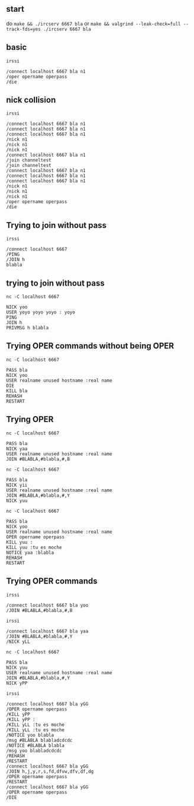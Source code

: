 ## start
do ```make && ./ircserv 6667 bla```
or ```make && valgrind --leak-check=full --track-fds=yes ./ircserv 6667 bla```

## basic
```
irssi

/connect localhost 6667 bla n1
/oper opername operpass
/die
```

## nick collision
```
irssi

/connect localhost 6667 bla n1
/connect localhost 6667 bla n1
/connect localhost 6667 bla n1
/nick n1
/nick n1
/nick n1
/connect localhost 6667 bla n1
/join channeltest
/join channeltest
/connect localhost 6667 bla n1
/connect localhost 6667 bla n1
/connect localhost 6667 bla n1
/nick n1
/nick n1
/nick n1
/oper opername operpass
/die
```

## Trying to join without pass
```
irssi

/connect localhost 6667
/PING
/JOIN h
blabla
```

## trying to join without pass
```
nc -C localhost 6667

NICK yoo
USER yoyo yoyo yoyo : yoyo
PING
JOIN h
PRIVMSG h blabla
```

## Trying OPER commands without being OPER
```
nc -C localhost 6667

PASS bla
NICK yoo
USER realname unused hostname :real name
DIE
KILL bla
REHASH
RESTART
```

## Trying OPER
```
nc -C localhost 6667

PASS bla
NICK yaa
USER realname unused hostname :real name
JOIN #BLABLA,#blabla,#,B
```
```
nc -C localhost 6667

PASS bla
NICK yii
USER realname unused hostname :real name
JOIN #BLABLA,#blabla,#,Y
NICK yuu
```
```
nc -C localhost 6667

PASS bla
NICK yoo
USER realname unused hostname :real name
OPER opername operpass
KILL yuu :
KILL yuu :tu es moche
NOTICE yaa :blabla
REHASH
RESTART
```

## Trying OPER commands
```
irssi

/connect localhost 6667 bla yoo
/JOIN #BLABLA,#blabla,#,B
```
```
irssi

/connect localhost 6667 bla yaa
/JOIN #BLABLA,#blabla,#,Y
/NICK yLL
```
```
nc -C localhost 6667

PASS bla
NICK yuu
USER realname unused hostname :real name
JOIN #BLABLA,#blabla,#,Y
NICK yPP
```
```
irssi

/connect localhost 6667 bla yGG
/OPER opername operpass
/KILL yPP
/KILL yPP :
/KILL yLL :tu es moche
/KILL yLL :tu es moche
/NOTICE yoo blabla
/msg #BLABLA blabladcdcdc
/NOTICE #BLABLA blabla
/msg yoo blabladcdcdc
/REHASH
/RESTART
/connect localhost 6667 bla yGG
/JOIN h,j,y,r,s,fd,dfvw,dfv,df,dg
/OPER opername operpass
/RESTART
/connect localhost 6667 bla yGG
/OPER opername operpass
/DIE
```